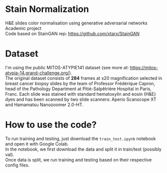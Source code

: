 # Stain Normalization
H&amp;E slides color normalisation using generative adversarial networks<br>
Academic project<br>
Code based on StainGAN rep: https://github.com/xtarx/StainGAN

# Dataset
I'm using the public MITOS-ATYPIE141 dataset (see more at: https://mitos-atypia-14.grand-challenge.org/).<br>
The original dataset consists of **284** frames at x20 magnification selected in breast cancer biopsy slides by the team of Professor Frédérique Capron, head of the Pathology Department at Pitié-Salpêtrière Hospital in Paris, Franc. Each slide was stained with standard hematoxylin and eosin (H&E) dyes and has been scanned by two slide scanners: Aperio Scanscope XT and Hamamatsu Nanozoomer 2.0-HT.<br>

# How to use the code?
To run training and testing, just download the `train_test.ipynb` notebook and open it with Google Colab.<br>
In the notebook, we first download the data and split it in train/test (possibly val).<br>
Once data is split, we run training and testing based on their respective config files.
